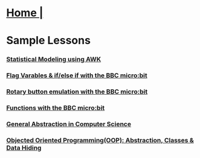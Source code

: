 # [Home |](../index.md)
# Sample Lessons
### [Statistical Modeling using AWK](https://github.com/hunter-teacher-cert/reg_assignments-SAYbaw/tree/main/FinalProjectSabaughSpring22)
### [Flag Varables & if/else if with the BBC micro:bit](./ButtonLogic.md)
### [Rotary button emulation with the BBC micro:bit](./Rotary.md)
### [Functions with the BBC micro:bit](./FunctionsUnit.md)
### [General Abstraction in Computer Science](https://github.com/hunter-teacher-cert/cohort-3-summer-work-SAYbaw/tree/master/methods/11_lessons/lesson_00)
### [Objected Oriented Programming(OOP): Abstraction, Classes & Data Hiding](https://github.com/hunter-teacher-cert/cohort-3-summer-work-SAYbaw/tree/master/methods/11_lessons/lesson_01) 



